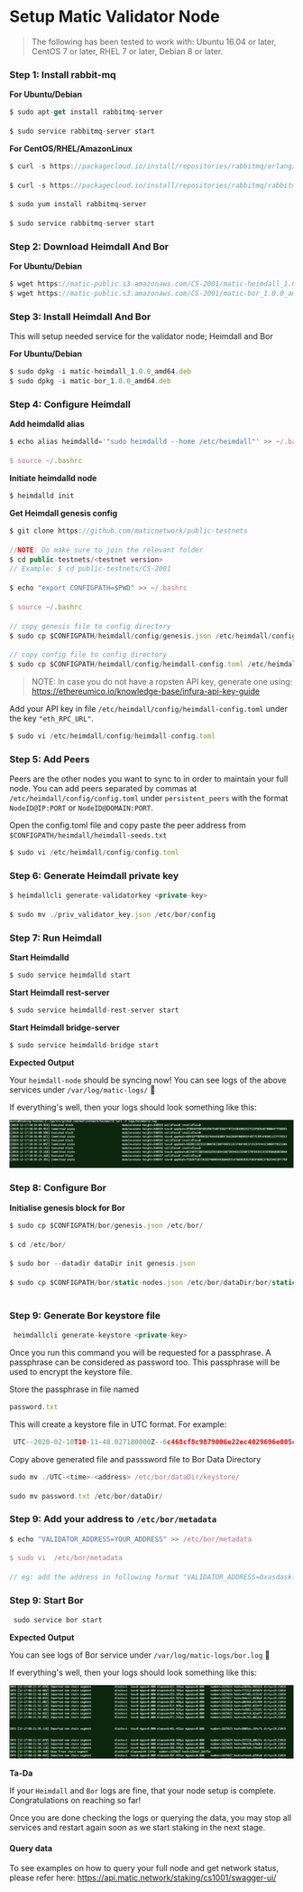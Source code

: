
# Setup Matic Validator Node

> The following has been tested to work with: Ubuntu 16.04 or later, CentOS 7 or later, RHEL 7 or later,  Debian  8 or later.

### Step 1: Install rabbit-mq

**For Ubuntu/Debian**

```js
$ sudo apt-get install rabbitmq-server

$ sudo service rabbitmq-server start
```
    
**For CentOS/RHEL/AmazonLinux**

```js
$ curl -s https://packagecloud.io/install/repositories/rabbitmq/erlang/script.rpm.sh | sudo bash
    
$ curl -s https://packagecloud.io/install/repositories/rabbitmq/rabbitmq-server/script.rpm.sh | sudo bash

$ sudo yum install rabbitmq-server

$ sudo service rabbitmq-server start
```
   
### Step 2: Download Heimdall And Bor

**For Ubuntu/Debian**

```js
$ wget https://matic-public.s3.amazonaws.com/CS-2001/matic-heimdall_1.0.0_amd64.deb
$ wget https://matic-public.s3.amazonaws.com/CS-2001/matic-bor_1.0.0_amd64.deb
```

    
### Step 3: Install Heimdall And Bor
    
This will setup needed service for the validator node; Heimdall and Bor

**For Ubuntu/Debian**
   
```js
$ sudo dpkg -i matic-heimdall_1.0.0_amd64.deb
$ sudo dpkg -i matic-bor_1.0.0_amd64.deb
```
   
### Step 4: Configure Heimdall

**Add heimdalld alias**

```js
$ echo alias heimdalld='"sudo heimdalld --home /etc/heimdall"' >> ~/.bashrc

$ source ~/.bashrc
```

**Initiate heimdalld node**

```js
$ heimdalld init
```

**Get Heimdall genesis config**

```js
$ git clone https://github.com/maticnetwork/public-testnets

//NOTE: Do make sure to join the relevant folder
$ cd public-testnets/<testnet version>
// Example: $ cd public-testnets/CS-2001

$ echo "export CONFIGPATH=$PWD" >> ~/.bashrc

$ source ~/.bashrc

// copy genesis file to config directory
$ sudo cp $CONFIGPATH/heimdall/config/genesis.json /etc/heimdall/config/genesis.json

// copy config file to config directory
$ sudo cp $CONFIGPATH/heimdall/config/heimdall-config.toml /etc/heimdall/config/heimdall-config.toml
```

> NOTE: In case you do not have a ropsten API key, generate one using: https://ethereumico.io/knowledge-base/infura-api-key-guide

Add your API key in file `/etc/heimdall/config/heimdall-config.toml` under the key `"eth_RPC_URL"`.

``` js
$ sudo vi /etc/heimdall/config/heimdall-config.toml
```
    
### Step 5: Add Peers

Peers are the other nodes you want to sync to in order to maintain your full node. You can add peers separated by commas at `/etc/heimdall/config/config.toml` under `persistent_peers` with the format `NodeID@IP:PORT` or `NodeID@DOMAIN:PORT`.

Open the config.toml file and copy paste the peer address from `$CONFIGPATH/heimdall/heimdall-seeds.txt`

``` js
$ sudo vi /etc/heimdall/config/config.toml 
```

### Step 6: Generate Heimdall private key

```js
$ heimdallcli generate-validatorkey <private-key>

$ sudo mv ./priv_validator_key.json /etc/bor/config
```

### Step 7: Run Heimdall

**Start Heimdalld**
    
```js
$ sudo service heimdalld start 
``` 
      
**Start Heimdall rest-server**
    
```js
$ sudo service heimdalld-rest-server start
```
    
**Start Heimdall bridge-server**
    
```js
$ sudo service heimdalld-bridge start
``` 

**Expected Output**

Your `heimdall-node` should be syncing now! You can see logs of the above services under `/var/log/matic-logs/` 🤩

If everything's well, then your logs should look something like this:

![Screenshot](./images/expected_heimdall.png)
    
### Step 8: Configure Bor

**Initialise genesis block for Bor**
   
```js
$ sudo cp $CONFIGPATH/bor/genesis.json /etc/bor/

$ cd /etc/bor/
    
$ sudo bor --datadir dataDir init genesis.json

$ sudo cp $CONFIGPATH/bor/static-nodes.json /etc/bor/dataDir/bor/static-nodes.json
   
```
### Step 9: Generate Bor keystore file

```js
 heimdallcli generate-keystore <private-key>
```

Once you run this command you will be requested for a passphrase. A passphrase can be considered as password too. This passphrase will be used to encrypt the keystore file.

Store the passphrase in file named  

```js 
password.txt
```

This will create a keystore file in UTC format. For example:

```js 
 UTC--2020-02-10T10-11-48.027180000Z--6c468cf8c9879006e22ec4029696e005c2319c9d
```

Copy above generated file and passsword file to Bor Data Directory

```js
sudo mv ./UTC-<time>-<address> /etc/bor/dataDir/keystore/

sudo mv password.txt /etc/bor/dataDir/
```

### Step 9: Add your address to `/etc/bor/metadata`

```js
$ echo "VALIDATOR_ADDRESS=YOUR_ADDRESS" >> /etc/bor/metadata

$ sudo vi  /etc/bor/metadata

// eg: add the address in following format "VALIDATOR_ADDRESS=0xasdasklhemwlmasdsad3ewwew" 
```


### Step 9: Start Bor

```js
 sudo service bor start
```
**Expected Output**

You can see logs of Bor service under `/var/log/matic-logs/bor.log` 🤩

If everything's well, then your logs should look something like this:

![Screenshot](./images/expected_bor.png)

**Ta-Da**

If your `Heimdall` and `Bor` logs are fine, that your node setup is complete. Congratulations on reaching so far!

Once you are done checking the logs or querying the data, you may stop all services and restart again soon as we start staking in the next stage.

#### Query data

To see examples on how to query your full node and get network status, please refer here: https://api.matic.network/staking/cs1001/swagger-ui/
